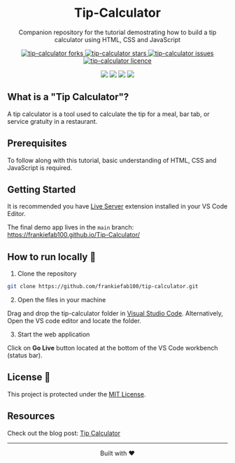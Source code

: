 <div align="center">
 <h1>Tip-Calculator</h1>
 <p>Companion repository for the tutorial demostrating how to build a tip calculator using HTML, CSS and JavaScript</p>

<p align="center">
<a href="https://github.com/frankiefab100/tip-calculator/fork" target="blank">
<img src="https://img.shields.io/github/forks/frankiefab100/tip-calculator?style=flat-square" alt="tip-calculator forks"/>
</a>
<a href="https://github.com/frankiefab100/tip-calculator/stargazers" target="blank">
<img src="https://img.shields.io/github/stars/frankiefab100/tip-calculator?style=flat-square" alt="tip-calculator stars"/>
</a>
<a href="https://github.com/frankiefab100/tip-calculator/issues" target="blank">
<img src="https://img.shields.io/github/issues/frankiefab100/tip-calculator?style=flat-square" alt="tip-calculator issues"/>
</a>
<a href="https://github.com/frankiefab100/tip-calculator/blob/main/LICENSE" target="blank">
<img src="https://img.shields.io/github/license/frankiefab100/tip-calculator?style=flat-square" alt="tip-calculator licence" />
</a>
</p>

<p>
<img src="https://img.shields.io/badge/HTML5-E34F26?style=for-the-badge&logo=html5&logoColor=white">
<img src="https://img.shields.io/badge/CSS3-1572B6?style=for-the-badge&logo=css3&logoColor=white">
<img src="https://img.shields.io/badge/JavaScript-323330?style=for-the-badge&logo=javascript&logoColor=F7DF1E">
<img src="https://img.shields.io/badge/Netlify-00C7B7?style=for-the-badge&logo=netlify&logoColor=white">
</p>
</div>

## What is a "Tip Calculator"?
A tip calculator is a tool used to calculate the tip for a meal, bar tab, or service gratuity in a restaurant.

## Prerequisites

To follow along with this tutorial, basic understanding of HTML, CSS and JavaScript is required.

## Getting Started
It is recommended you have [Live Server](https://marketplace.visualstudio.com/items?itemName=ritwickdey.LiveServer) extension installed in your VS Code Editor.

The final demo app lives in the `main` branch: <https://frankiefab100.github.io/Tip-Calculator/>


## How to run locally 🚀

1. Clone the repository

```BASH
git clone https://github.com/frankiefab100/tip-calculator.git
```

2. Open the files in your machine

Drag and drop the tip-calculator folder in [Visual Studio Code](https://code.visualstudio.com/). Alternatively, Open the VS code editor and locate the folder.

3. Start the web application

Click on **Go Live** button located at the bottom of the VS Code workbench (status bar).


## License 📜
This project is protected under the [MIT License](./License).


## Resources

Check out the blog post: [Tip Calculator](https://frankiefab.hashnode.dev/)

<hr>
<p align="center">
Built with ❤️
</p>

